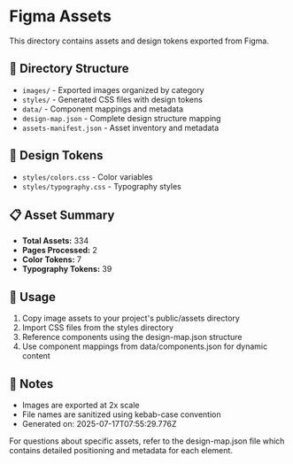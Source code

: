 # Figma Assets

This directory contains assets and design tokens exported from Figma.

## 📁 Directory Structure

- `images/` - Exported images organized by category
- `styles/` - Generated CSS files with design tokens
- `data/` - Component mappings and metadata
- `design-map.json` - Complete design structure mapping
- `assets-manifest.json` - Asset inventory and metadata

## 🎨 Design Tokens

- `styles/colors.css` - Color variables
- `styles/typography.css` - Typography styles

## 📋 Asset Summary

- **Total Assets:** 334
- **Pages Processed:** 2
- **Color Tokens:** 7
- **Typography Tokens:** 39

## 🚀 Usage

1. Copy image assets to your project's public/assets directory
2. Import CSS files from the styles directory
3. Reference components using the design-map.json structure
4. Use component mappings from data/components.json for dynamic content

## 📝 Notes

- Images are exported at 2x scale
- File names are sanitized using kebab-case convention
- Generated on: 2025-07-17T07:55:29.776Z

For questions about specific assets, refer to the design-map.json file which contains detailed positioning and metadata for each element.
